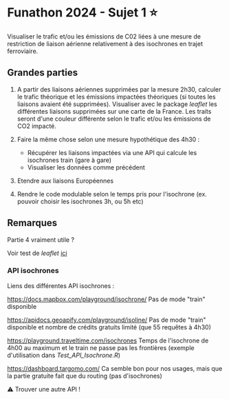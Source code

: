 # Funathon 2024 - Sujet 1 :star:

Visualiser le trafic et/ou les émissions de C02 liées à une mesure de restriction de liaison aérienne relativement à des isochrones en trajet ferroviaire.

## Grandes parties

1. A partir des liaisons aériennes supprimées par la mesure 2h30, calculer le trafic théorique et les émissions impactées théoriques (si toutes les liaisons avaient été supprimées). Visualiser avec le package _leaflet_ les différentes liaisons supprimées sur une carte de la France. Les traits seront d'une couleur différente selon le trafic et/ou les émissions de CO2 impacté.

2. Faire la même chose selon une mesure hypothétique des 4h30 :
   - Récupérer les liaisons impactées via une API qui calcule les isochrones train (gare à gare)
   - Visualiser les données comme précédent

3. Etendre aux liaisons Européennes

4. Rendre le code modulable selon le temps pris pour l'isochrone (ex. pouvoir choisir les isochrones 3h, ou 5h etc)

## Remarques

Partie 4 vraiment utile ?

Voir test de _leaflet_ [ici](https://github.com/ThomLecha/TestDeDataVisualisation)

### API isochrones
Liens des différentes API isochrones :

https://docs.mapbox.com/playground/isochrone/
Pas de mode "train" disponible

https://apidocs.geoapify.com/playground/isoline/
Pas de mode "train" disponible et nombre de crédits gratuits limité (que 55 requêtes à 4h30)

https://playground.traveltime.com/isochrones
Temps de l'isochrone de 4h00 au maximum et le train ne passe pas les frontières (exemple d'utilisation dans _Test_API_Isochrone.R_)

https://dashboard.targomo.com/
Ca semble bon pour nos usages, mais que la partie gratuite fait que du routing (pas d'isochrones)

:warning: Trouver une autre API !


